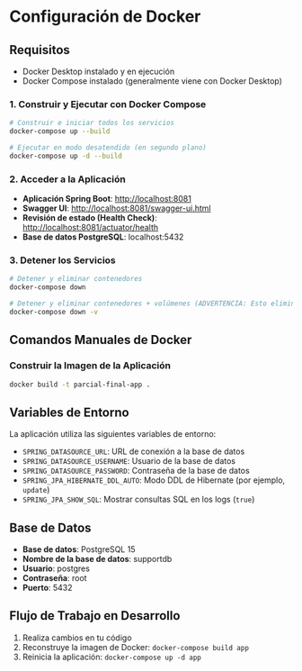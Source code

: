 # Configuración de Docker

## Requisitos 

* Docker Desktop instalado y en ejecución
* Docker Compose instalado (generalmente viene con Docker Desktop)

### 1. Construir y Ejecutar con Docker Compose

```bash
# Construir e iniciar todos los servicios
docker-compose up --build

# Ejecutar en modo desatendido (en segundo plano)
docker-compose up -d --build
```

### 2. Acceder a la Aplicación

* **Aplicación Spring Boot**: [http://localhost:8081](http://localhost:8081)
* **Swagger UI**: [http://localhost:8081/swagger-ui.html](http://localhost:8081/swagger-ui.html)
* **Revisión de estado (Health Check)**: [http://localhost:8081/actuator/health](http://localhost:8081/actuator/health)
* **Base de datos PostgreSQL**: localhost:5432

### 3. Detener los Servicios

```bash
# Detener y eliminar contenedores
docker-compose down

# Detener y eliminar contenedores + volúmenes (ADVERTENCIA: Esto eliminará todos los datos)
docker-compose down -v
```

## Comandos Manuales de Docker

### Construir la Imagen de la Aplicación

```bash
docker build -t parcial-final-app .
```

## Variables de Entorno

La aplicación utiliza las siguientes variables de entorno:

* `SPRING_DATASOURCE_URL`: URL de conexión a la base de datos
* `SPRING_DATASOURCE_USERNAME`: Usuario de la base de datos
* `SPRING_DATASOURCE_PASSWORD`: Contraseña de la base de datos
* `SPRING_JPA_HIBERNATE_DDL_AUTO`: Modo DDL de Hibernate (por ejemplo, `update`)
* `SPRING_JPA_SHOW_SQL`: Mostrar consultas SQL en los logs (`true`)

## Base de Datos

* **Base de datos**: PostgreSQL 15
* **Nombre de la base de datos**: supportdb
* **Usuario**: postgres
* **Contraseña**: root
* **Puerto**: 5432


## Flujo de Trabajo en Desarrollo

1. Realiza cambios en tu código
2. Reconstruye la imagen de Docker: `docker-compose build app`
3. Reinicia la aplicación: `docker-compose up -d app`
